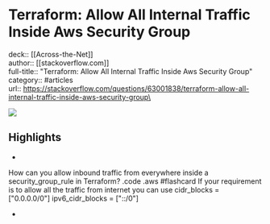 # Terraform: Allow All Internal Traffic Inside Aws Security Group

deck:: [[Across-the-Net]]\
author:: [[stackoverflow.com]]\
full-title:: "Terraform: Allow All Internal Traffic Inside Aws Security Group"\
category:: #articles\
url:: https://stackoverflow.com/questions/63001838/terraform-allow-all-internal-traffic-inside-aws-security-group\

![](https://readwise-assets.s3.amazonaws.com/static/images/article0.00998d930354.png)

## Highlights
- 
 How can you allow inbound traffic from everywhere inside a security_group_rule in Terraform? .code .aws #flashcard 
    If your requirement is to allow all the traffic from internet you can use
     cidr_blocks = ["0.0.0.0/0"] 
     ipv6_cidr_blocks = ["::/0"]

    
-
